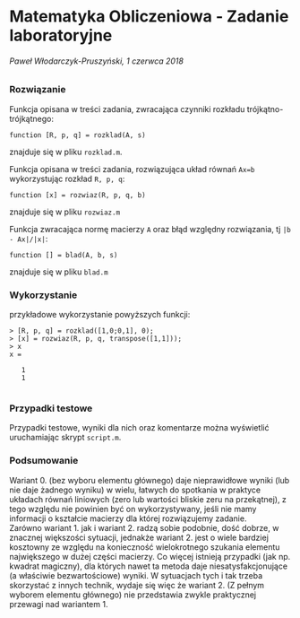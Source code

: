 # Matematyka Obliczeniowa - Zadanie laboratoryjne
###### Paweł Włodarczyk-Pruszyński, 1 czerwca 2018


### Rozwiązanie

Funkcja opisana w treści zadania, zwracająca czynniki rozkładu trójkątno-trójkątnego:  
```
function [R, p, q] = rozklad(A, s)
```  
znajduje się w pliku `rozklad.m`.

Funkcja opisana w treści zadania, rozwiązująca układ równań `Ax=b` wykorzystując rozkład `R, p, q`:  
```
function [x] = rozwiaz(R, p, q, b)
```  
znajduje się w pliku `rozwiaz.m`

Funkcja zwracająca normę macierzy `A` oraz błąd względny rozwiązania, tj `|b - Ax|/|x|`:  
``` 
function [] = blad(A, b, s)
```
znajduje się w pliku `blad.m`

### Wykorzystanie

przykładowe wykorzystanie powyższych funkcji:  
```
> [R, p, q] = rozklad([1,0;0,1], 0);
> [x] = rozwiaz(R, p, q, transpose([1,1]));
> x
x =

   1
   1


```

### Przypadki testowe
 
Przypadki testowe, wyniki dla nich oraz komentarze można wyświetlić uruchamiając skrypt `script.m`.

### Podsumowanie

Wariant 0. (bez wyboru elementu głównego) daje nieprawidłowe wyniki (lub nie daje żadnego wyniku) w wielu, łatwych do spotkania w praktyce układach równań liniowych (zero lub wartości bliskie zeru na przekątnej), z tego względu nie powinien być on wykorzystywany, jeśli nie mamy informacji o kształcie macierzy dla której rozwiązujemy zadanie.  
Zarówno wariant 1. jak i wariant 2. radzą sobie podobnie, dość dobrze, w znacznej większości sytuacji, jednakże wariant 2. jest o wiele bardziej kosztowny ze względu na konieczność wielokrotnego szukania elementu największego w dużej części macierzy. Co więcej istnieją przypadki (jak np. kwadrat magiczny), dla których nawet ta metoda daje niesatysfakcjonujące (a właściwie bezwartościowe) wyniki. W sytuacjach tych i tak trzeba skorzystać z innych technik, wydaje się więc że wariant 2. (Z pełnym wyborem elementu głównego) nie przedstawia zwykle praktycznej przewagi nad wariantem 1.
